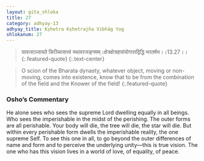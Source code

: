 ```yaml
---
layout: gita_shloka
title: 27
category: adhyay-13
adhyay_title: Kṣhetra Kṣhetrajña Vibhāg Yog
shlokanum: 27
---
```


> यावत्सञ्जायते किञ्चित्सत्त्वं स्थावरजङ्गमम्।क्षेत्रक्षेत्रज्ञसंयोगात्तद्विद्धि भरतर्षभ।।13.27।।
{:.featured-quote} 
{:.text-center}

> O scion of the Bharata dynasty, whatever object, moving or non-moving, comes into existence, know that to be from the combination of the field and the Knower of the field!
{:.featured-quote}

### Osho’s Commentary
He alone sees who sees the supreme Lord dwelling equally in all beings. Who sees the imperishable in the midst of the perishing.
The outer forms are all perishable. Your body will die, the tree will die, the star will die. But within every perishable form dwells the imperishable reality, the one supreme Self.
To see this one in all, to go beyond the outer differences of name and form and to perceive the underlying unity—this is true vision. The one who has this vision lives in a world of love, of equality, of peace.
